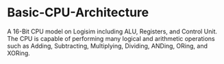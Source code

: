 # Basic-CPU-Architecture
A 16-Bit CPU model on Logisim including ALU, Registers, and Control Unit. The CPU is capable of performing many logical and arithmetic operations such as Adding, Subtracting, Multiplying, Dividing, ANDing, ORing, and XORing.
